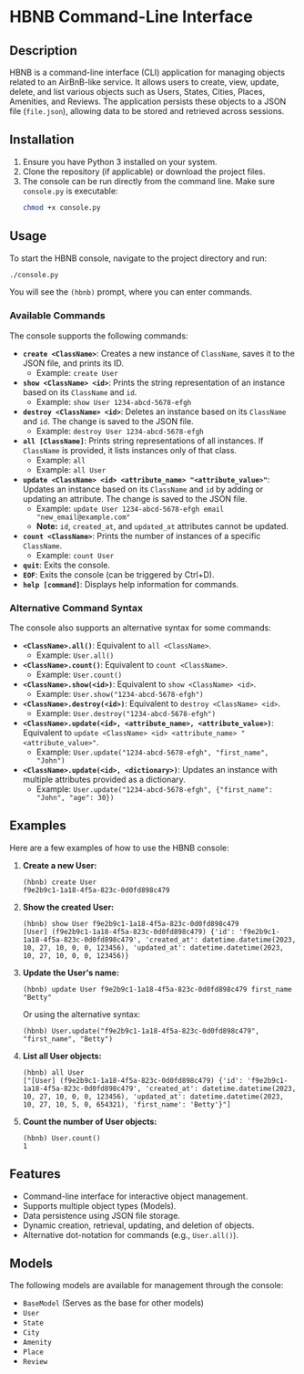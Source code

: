 # HBNB Command-Line Interface

## Description

HBNB is a command-line interface (CLI) application for managing objects related to an AirBnB-like service. It allows users to create, view, update, delete, and list various objects such as Users, States, Cities, Places, Amenities, and Reviews. The application persists these objects to a JSON file (`file.json`), allowing data to be stored and retrieved across sessions.

## Installation

1.  Ensure you have Python 3 installed on your system.
2.  Clone the repository (if applicable) or download the project files.
3.  The console can be run directly from the command line. Make sure `console.py` is executable:
    ```bash
    chmod +x console.py
    ```

## Usage

To start the HBNB console, navigate to the project directory and run:

```bash
./console.py
```

You will see the `(hbnb)` prompt, where you can enter commands.

### Available Commands

The console supports the following commands:

*   **`create <ClassName>`**: Creates a new instance of `ClassName`, saves it to the JSON file, and prints its ID.
    *   Example: `create User`
*   **`show <ClassName> <id>`**: Prints the string representation of an instance based on its `ClassName` and `id`.
    *   Example: `show User 1234-abcd-5678-efgh`
*   **`destroy <ClassName> <id>`**: Deletes an instance based on its `ClassName` and `id`. The change is saved to the JSON file.
    *   Example: `destroy User 1234-abcd-5678-efgh`
*   **`all [ClassName]`**: Prints string representations of all instances. If `ClassName` is provided, it lists instances only of that class.
    *   Example: `all`
    *   Example: `all User`
*   **`update <ClassName> <id> <attribute_name> "<attribute_value>"`**: Updates an instance based on its `ClassName` and `id` by adding or updating an attribute. The change is saved to the JSON file.
    *   Example: `update User 1234-abcd-5678-efgh email "new_email@example.com"`
    *   **Note:** `id`, `created_at`, and `updated_at` attributes cannot be updated.
*   **`count <ClassName>`**: Prints the number of instances of a specific `ClassName`.
    *   Example: `count User`
*   **`quit`**: Exits the console.
*   **`EOF`**: Exits the console (can be triggered by Ctrl+D).
*   **`help [command]`**: Displays help information for commands.

### Alternative Command Syntax

The console also supports an alternative syntax for some commands:

*   **`<ClassName>.all()`**: Equivalent to `all <ClassName>`.
    *   Example: `User.all()`
*   **`<ClassName>.count()`**: Equivalent to `count <ClassName>`.
    *   Example: `User.count()`
*   **`<ClassName>.show(<id>)`**: Equivalent to `show <ClassName> <id>`.
    *   Example: `User.show("1234-abcd-5678-efgh")`
*   **`<ClassName>.destroy(<id>)`**: Equivalent to `destroy <ClassName> <id>`.
    *   Example: `User.destroy("1234-abcd-5678-efgh")`
*   **`<ClassName>.update(<id>, <attribute_name>, <attribute_value>)`**: Equivalent to `update <ClassName> <id> <attribute_name> "<attribute_value>"`.
    *   Example: `User.update("1234-abcd-5678-efgh", "first_name", "John")`
*   **`<ClassName>.update(<id>, <dictionary>)`**: Updates an instance with multiple attributes provided as a dictionary.
    *   Example: `User.update("1234-abcd-5678-efgh", {"first_name": "John", "age": 30})`

## Examples

Here are a few examples of how to use the HBNB console:

1.  **Create a new User:**
    ```
    (hbnb) create User
    f9e2b9c1-1a18-4f5a-823c-0d0fd898c479
    ```

2.  **Show the created User:**
    ```
    (hbnb) show User f9e2b9c1-1a18-4f5a-823c-0d0fd898c479
    [User] (f9e2b9c1-1a18-4f5a-823c-0d0fd898c479) {'id': 'f9e2b9c1-1a18-4f5a-823c-0d0fd898c479', 'created_at': datetime.datetime(2023, 10, 27, 10, 0, 0, 123456), 'updated_at': datetime.datetime(2023, 10, 27, 10, 0, 0, 123456)}
    ```

3.  **Update the User's name:**
    ```
    (hbnb) update User f9e2b9c1-1a18-4f5a-823c-0d0fd898c479 first_name "Betty"
    ```
    Or using the alternative syntax:
    ```
    (hbnb) User.update("f9e2b9c1-1a18-4f5a-823c-0d0fd898c479", "first_name", "Betty")
    ```

4.  **List all User objects:**
    ```
    (hbnb) all User
    ["[User] (f9e2b9c1-1a18-4f5a-823c-0d0fd898c479) {'id': 'f9e2b9c1-1a18-4f5a-823c-0d0fd898c479', 'created_at': datetime.datetime(2023, 10, 27, 10, 0, 0, 123456), 'updated_at': datetime.datetime(2023, 10, 27, 10, 5, 0, 654321), 'first_name': 'Betty'}"]
    ```

5.  **Count the number of User objects:**
    ```
    (hbnb) User.count()
    1
    ```

## Features

*   Command-line interface for interactive object management.
*   Supports multiple object types (Models).
*   Data persistence using JSON file storage.
*   Dynamic creation, retrieval, updating, and deletion of objects.
*   Alternative dot-notation for commands (e.g., `User.all()`).

## Models

The following models are available for management through the console:

*   `BaseModel` (Serves as the base for other models)
*   `User`
*   `State`
*   `City`
*   `Amenity`
*   `Place`
*   `Review`
